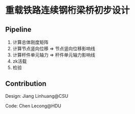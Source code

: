 # 重载铁路连续钢桁梁桥初步设计

## Pipeline
1. 计算总体刚度矩阵
2. 计算节点竖向位移 => 节点竖向位移影响线
3. 计算杆件单元轴力 => 杆件单元轴力影响线
4. zk活载
5. 检验

## Contribution
Design: Jiang Linhuang@CSU

Code:   Chen Lecong@HDU